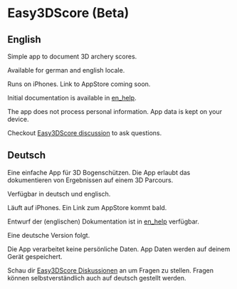 # Easy3DScore (Beta)

## English

Simple app to document 3D archery scores. 

Available for german and english locale.

Runs on iPhones. Link to AppStore coming soon.

Initial documentation is available in [en_help](https://github.com/dsasp/Easy3DScore/edit/main/en_help.md).

The app does not process personal information. App data is kept on your device.

Checkout [Easy3DScore discussion](https://github.com/dsasp/Easy3DScore/discussions/1) to ask questions.

## Deutsch

Eine einfache App für 3D Bogenschützen. Die App erlaubt das dokumentieren von Ergebnissen auf einem 3D Parcours. 

Verfügbar in deutsch und englisch.

Läuft auf iPhones. Ein Link zum AppStore kommt bald. 

Entwurf der (englischen) Dokumentation ist in [en_help](https://github.com/dsasp/Easy3DScore/edit/main/en_help.md) verfügbar. 

Eine deutsche Version folgt.

Die App verarbeitet keine persönliche Daten. App Daten werden auf deinem Gerät gespeichert.

Schau dir [Easy3DScore Diskussionen](https://github.com/dsasp/Easy3DScore/discussions/1) an um Fragen zu stellen. Fragen können selbstverständlich auch auf deutsch gestellt werden.
